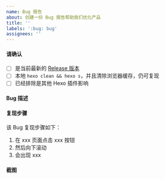 ```yaml
---
name: Bug 报告
about: 创建一份 Bug 报告帮助我们优化产品
title: ''
labels: ':bug: bug'
assignees: ''
---
```


<!-- 必读 -->
<!-- 1. 反馈 Bug 必须按照本模板提供足够详细的复现步骤和相关配置，否则请后退使用问题求助 -->
<!-- 2. 功能如果不正常工作，请先检查自己的环境和 Hexo 插件，特别是从其他主题更换过来的用户 -->
<!-- 3. 前端页面问题，请先打开浏览器控制台（Console），自行尝试理解和解决其中的报错，确认非网络或配置问题 -->
<!-- 4. 如果本地页面正常，部署后有问题，请清除缓存或者耐心等待 CDN 刷新（可能持续数小时），这不属于主题问题 -->

#### 请确认
- [ ] 是当前最新的 [Release 版本](https://github.com/fluid-dev/hexo-theme-fluid/releases)
- [ ] 本地 `hexo clean && hexo s`，并且清除浏览器缓存，仍可复现
- [ ] 已经排除是其他 Hexo 插件影响

#### Bug 描述
<!-- 例如，当 xxx 时，xxx 功能不工作，期望是 xxx 能工作，浏览器: Chrome -->
<!-- 如果涉及一些功能配置，最好提供 _config.yml 里相关配置项 -->

#### 复现步骤
该 Bug 复现步骤如下：
1. 在 xxx 页面点击 xxx 按钮
2. 然后向下滚动
3. 会出现 xxx

<!-- 最好提供部署后能复现的页面地址 -->

#### 截图
<!-- 前端页面问题请提供浏览器控制台（Console）的截图 -->
<!-- 本地 hexo 命令中报错问题请提供命令行的截图 -->
